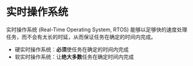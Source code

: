 # 实时操作系统

实时操作系统 (Real-Time Operating System, RTOS) 能够以足够快的速度处理任务，而不会有太长的时延，从而保证任务在确定的时间内完成。

- 硬实时操作系统：**必须**使任务在确定的时间内完成
- 软实时操作系统：让**绝大多数**任务在确定时间内完成
